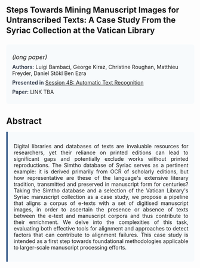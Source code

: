 
<style>    
    h2 {
        margin-top: 0;
        margin-bottom: 1.5rem;
        line-height: 1.3;
    }
    
    h3 {
        margin-top: 2rem;
        margin-bottom: 1rem;
        font-size: 1.4rem;
        font-weight:bold;
    }
    
    .metadata {
        background-color: #f7fafc;
        padding: 1rem;
        border-radius: 6px;
        margin-bottom: 2rem;
    }
    
    .metadata p {
        margin: 0.5rem 0;
    }
    
    .abstract {
        text-align: justify;
        padding: 1rem;
        background-color: #f7fafc;
        border-left: 4px solid #2c5282;
        border-radius: 0 6px 6px 0;
    }
    
    strong {
        color: #2d3748;
        font-weight: 600;
    }
</style>
<main role="main">
<h2>Steps Towards Mining Manuscript Images for Untranscribed Texts: A Case Study From the Syriac Collection at the Vatican Library</h2>

<section class="metadata">
<p style='font-size:1rem'><i>(long paper)</i></p>
<p><strong>Authors:</strong> Luigi Bambaci, George Kiraz, Christine Roughan, Matthieu Freyder, Daniel Stökl Ben Ezra</p>
<p><strong>Presented in</strong> <a href="/programme/#session4B">Session 4B: Automatic Text Recognition</a></p>
<p><strong>Paper:</strong> LINK TBA</p>
</section>

<section>
<h3>Abstract</h3>
<div class="abstract">
<p>Digital libraries and databases of texts are invaluable resources for researchers, yet their reliance on printed editions can lead to significant gaps and potentially exclude works without printed reproductions. The Simtho database of Syriac serves as a pertinent example: it is derived primarily from OCR of scholarly editions, but how representative are these of the language's extensive literary tradition, transmitted and preserved in manuscript form for centuries? Taking the Simtho database and a selection of the Vatican Library's Syriac manuscript collection as a case study, we propose a pipeline that aligns a corpus of e-texts with a set of digitised manuscript images, in order to ascertain the presence or absence of texts between the e-text and manuscript corpora and thus contribute to their enrichment. We delve into the complexities of this task, evaluating both effective tools for alignment and approaches to detect factors that can contribute to alignment failures. This case study is intended as a first step towards foundational methodologies applicable to larger-scale manuscript processing efforts.</p>
</div>
</section>
</main>